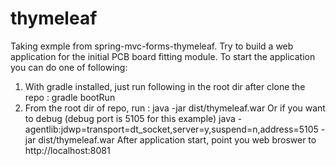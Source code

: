 # thymeleaf
Taking exmple from spring-mvc-forms-thymeleaf. Try to build a web application for the initial PCB board fitting module.
To start the application you can do one of following: 
  1) With gradle installed, just run following in the root dir after clone the repo : gradle bootRun
  2) From the root dir of repo, run : 
    java -jar dist/thymeleaf.war 
  Or if you want to debug (debug port is 5105 for this example)
    java -agentlib:jdwp=transport=dt_socket,server=y,suspend=n,address=5105 -jar dist/thymeleaf.war
After application start, point you web broswer to http://localhost:8081

